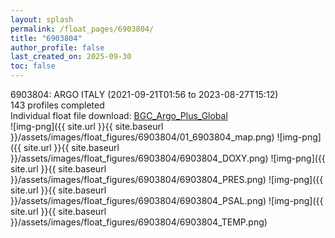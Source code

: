 ```yaml
---
layout: splash
permalink: /float_pages/6903804/
title: "6903804"
author_profile: false
last_created_on: 2025-09-30
toc: false
---
```

 
6903804: ARGO ITALY (2021-09-21T01:56 to 2023-08-27T15:12)\
143 profiles completed\
Individual float file download: [BGC_Argo_Plus_Global](https://ftp.soest.hawaii.edu/bgc_argo_plus/Individual_Floats/outliers_removed/6903804_Sprof_processed.nc)\
![img-png]({{ site.url }}{{ site.baseurl }}/assets/images/float_figures/6903804/01_6903804_map.png)
![img-png]({{ site.url }}{{ site.baseurl }}/assets/images/float_figures/6903804/6903804_DOXY.png)
![img-png]({{ site.url }}{{ site.baseurl }}/assets/images/float_figures/6903804/6903804_PRES.png)
![img-png]({{ site.url }}{{ site.baseurl }}/assets/images/float_figures/6903804/6903804_PSAL.png)
![img-png]({{ site.url }}{{ site.baseurl }}/assets/images/float_figures/6903804/6903804_TEMP.png)
